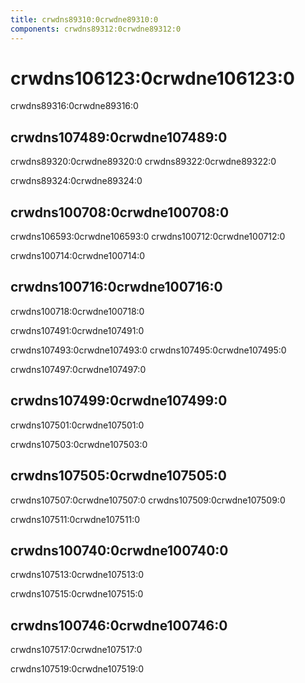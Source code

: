 ```yaml
---
title: crwdns89310:0crwdne89310:0
components: crwdns89312:0crwdne89312:0
---
```


# crwdns106123:0crwdne106123:0

<p class="description">crwdns89316:0crwdne89316:0</p>

## crwdns107489:0crwdne107489:0

crwdns89320:0crwdne89320:0 crwdns89322:0crwdne89322:0

crwdns89324:0crwdne89324:0

## crwdns100708:0crwdne100708:0

crwdns106593:0crwdne106593:0 crwdns100712:0crwdne100712:0

crwdns100714:0crwdne100714:0

## crwdns100716:0crwdne100716:0

crwdns100718:0crwdne100718:0

crwdns107491:0crwdne107491:0

crwdns107493:0crwdne107493:0 crwdns107495:0crwdne107495:0

crwdns107497:0crwdne107497:0

## crwdns107499:0crwdne107499:0

crwdns107501:0crwdne107501:0

crwdns107503:0crwdne107503:0

## crwdns107505:0crwdne107505:0

crwdns107507:0crwdne107507:0 crwdns107509:0crwdne107509:0

crwdns107511:0crwdne107511:0

## crwdns100740:0crwdne100740:0

crwdns107513:0crwdne107513:0

crwdns107515:0crwdne107515:0

## crwdns100746:0crwdne100746:0

crwdns107517:0crwdne107517:0

crwdns107519:0crwdne107519:0